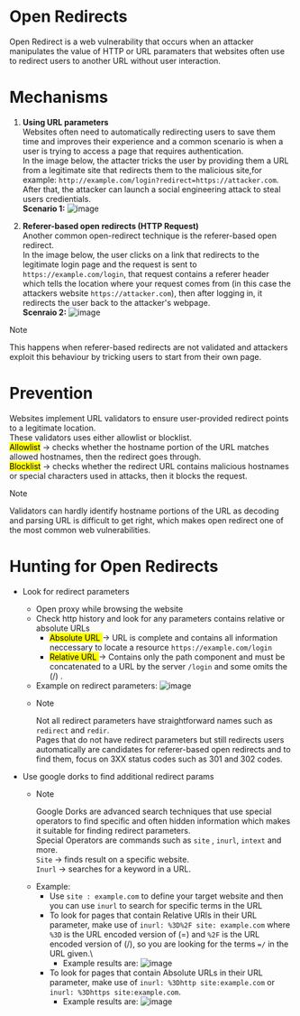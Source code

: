 # Open Redirects
Open Redirect is a web vulnerability that occurs when an attacker manipulates the value of HTTP or URL paramaters that websites often use to redirect users to another URL without user interaction. 
# Mechanisms 
1. **Using URL parameters** </br>
Websites often need to automatically redirecting users to save them time and improves their experience and a common scenario is when a user is trying to access a page that requires authentication.  </br> In the image below, the attacter tricks the user by providing them a URL from a legitimate site that redirects them to the malicious site,for example: `http://example.com/login?redirect=https://attacker.com`. After that, the attacker can launch a social engineering attack to steal users credientials. </br>
**Scenario 1:** 
![image](https://github.com/user-attachments/assets/e39c4e2d-52df-47ed-8217-374c742fa934) </br>

2. **Referer-based open redirects (HTTP Request)**\
Another common open-redirect technique is the referer-based open redirect.</br> In the image below, the user clicks on a link that redirects to the legitimate login page and the request is sent to `https://example.com/login`, that request contains a referer header which tells the location where your request comes from (in this case the attackers website `https://attacker.com`), then after logging in, it redirects the user back to the attacker's webpage.</br>
**Scenraio 2:**
![image](https://github.com/user-attachments/assets/b787ee1d-a9df-40a9-93a8-84a6773e947b) </br>
>[!Note]
>This happens when referer-based redirects are not validated and attackers exploit this behaviour by tricking users to start from their own page. </br>
# Prevention
Websites implement URL validators to ensure user-provided redirect points to a legitimate location.\
These validators uses either allowlist or blocklist.\
<mark>Allowlist</mark> -> checks whether the hostname portion of the URL matches allowed hostnames, then the redirect goes through.\
<mark>Blocklist</mark> -> checks whether the redirect URL contains malicious hostnames or special characters used in attacks, then it blocks the request.
>[!NOTE]
>Validators can hardly identify hostname portions of the URL as decoding and parsing URL is difficult to get right, which makes open redirect one of the most common web vulnerabilities. 

# Hunting for Open Redirects
- Look for redirect parameters
  - Open proxy while browsing the website
  - Check http history and look for any parameters contains relative or absolute URLs
    - <mark> Absolute URL </mark> -> URL is complete and contains all information neccessary to locate a resource `https://example.com/login`
    - <mark>  Relative URL </mark> -> Contains only the path component and must be concatenated to a URL by the server `/login` and some omits the (/) .
  - Example on redirect parameters: ![image](https://github.com/user-attachments/assets/a9a133ff-c27f-455d-a024-78565ae9d098) </br>
  - >[!Note]
    > Not all redirect parameters have straightforward names such as `redirect` and `redir`.\
    > Pages that do not have redirect parameters but still redirects users automatically are candidates for referer-based open redirects and to find them, focus on 3XX status codes such as 301         and 302 codes.
- Use google dorks to find additional redirect params
  
  - >[!NOTE]
    >Google Dorks are advanced search techniques that use special operators to find specific and often hidden information which makes it suitable for finding redirect parameters.\
    >Special Operators are commands such as `site` , `inurl`, `intext` and more.\
    >`Site` -> finds result on a specific website.\
    >`Inurl` -> searches for a keyword in a URL.
  - Example:
    - Use `site : example.com` to define your target website and then you can use `inurl` to search for specific terms in the URL
    - To look for pages that contain Relative URls in their URL parameter, make use of `inurl: %3D%2F site: example.com` where `%3D` is the URL encoded version of (=) and `%2F` is the URL encoded version of (/), so you are looking for the terms `=/` in the URL given.\
      - Example results are: ![image](https://github.com/user-attachments/assets/ffc59d96-28ea-4049-bac4-0b6b17942cb8)
    - To look for pages that contain Absolute URLs in their URL parameter, make use of `inurl: %3Dhttp site:example.com` or `inurl: %3Dhttps site:example.com`.
      - Example results are: ![image](https://github.com/user-attachments/assets/07d96a3c-bde6-4945-a794-076f213892a6)
    
   
